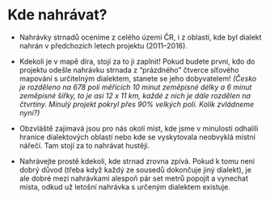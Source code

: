 # Kde nahrávat?

- Nahrávky strnadů oceníme z celého území ČR, i z oblastí, kde byl dialekt nahrán v předchozích letech projektu (2011–⁠⁠⁠⁠⁠⁠2016).
  
- Kdekoli je v mapě díra, stojí za to ji zaplnit! Pokud budete první, kdo do projektu odešle nahrávku strnada z “prázdného” čtverce síťového mapování s určitelným dialektem, stanete se jeho dobyvatelem! _(Česko je rozděleno na 678 polí měřících 10 minut zeměpisné délky a 6 minut zeměpisné šířky, to je asi 12 x 11 km, každé z nich je dále rozdělen na čtvrtiny. Minulý projekt pokryl přes 90% velkých polí. Kolik zvládneme nyní?)_
  
- Obzvláště zajímavá jsou pro nás okolí míst, kde jsme v minulosti odhalili hranice dialektových oblastí nebo kde se vyskytovala neobvyklá místní nářečí. Tam stojí za to nahrávat hustěji.

- Nahrávejte prostě kdekoli, kde strnad zrovna zpívá. Pokud k tomu není dobrý důvod (třeba když každý ze sousedů dokončuje jiný dialekt), je ale dobré mezi nahrávkami alespoň pár set metrů popojít a vynechat místa, odkud už letošní nahrávka s určeným dialektem existuje.
